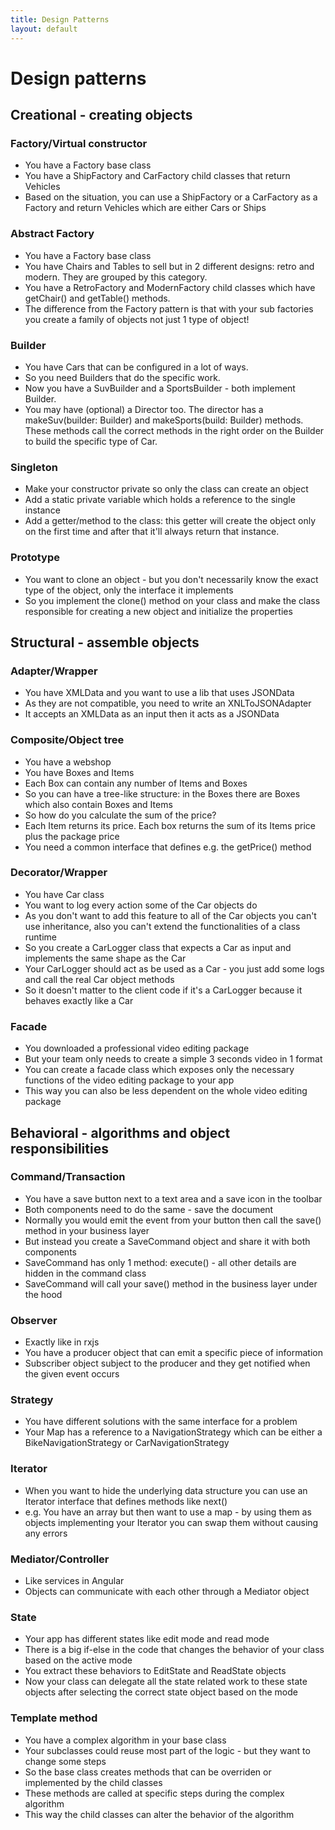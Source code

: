 ```yaml
---
title: Design Patterns
layout: default
---
```


# Design patterns

## Creational - creating objects

### Factory/Virtual constructor

- You have a Factory base class
- You have a ShipFactory and CarFactory child classes that return Vehicles
- Based on the situation, you can use a ShipFactory or a CarFactory as a Factory and return Vehicles which are either Cars or Ships

### Abstract Factory

- You have a Factory base class
- You have Chairs and Tables to sell but in 2 different designs: retro and modern. They are grouped by this category.
- You have a RetroFactory and ModernFactory child classes which have getChair() and getTable() methods.
- The difference from the Factory pattern is that with your sub factories you create a family of objects not just 1 type of object!

### Builder

- You have Cars that can be configured in a lot of ways.
- So you need Builders that do the specific work.
- Now you have a SuvBuilder and a SportsBuilder - both implement Builder.
- You may have (optional) a Director too. The director has a makeSuv(builder: Builder) and makeSports(build: Builder) methods. These methods call the correct methods in the right order on the Builder to build the specific type of Car.

### Singleton

- Make your constructor private so only the class can create an object
- Add a static private variable which holds a reference to the single instance
- Add a getter/method to the class: this getter will create the object only on the first time and after that it'll always return that instance.

### Prototype

- You want to clone an object - but you don't necessarily know the exact type of the object, only the interface it implements
- So you implement the clone() method on your class and make the class responsible for creating a new object and initialize the properties

## Structural - assemble objects

### Adapter/Wrapper

- You have XMLData and you want to use a lib that uses JSONData
- As they are not compatible, you need to write an XNLToJSONAdapter
- It accepts an XMLData as an input then it acts as a JSONData

### Composite/Object tree

- You have a webshop
- You have Boxes and Items
- Each Box can contain any number of Items and Boxes
- So you can have a tree-like structure: in the Boxes there are Boxes which also contain Boxes and Items
- So how do you calculate the sum of the price?
- Each Item returns its price. Each box returns the sum of its Items price plus the package price
- You need a common interface that defines e.g. the getPrice() method

### Decorator/Wrapper

- You have Car class
- You want to log every action some of the Car objects do
- As you don't want to add this feature to all of the Car objects you can't use inheritance, also you can't extend the functionalities of a class runtime
- So you create a CarLogger class that expects a Car as input and implements the same shape as the Car
- Your CarLogger should act as be used as a Car - you just add some logs and call the real Car object methods
- So it doesn't matter to the client code if it's a CarLogger because it behaves exactly like a Car

### Facade

- You downloaded a professional video editing package
- But your team only needs to create a simple 3 seconds video in 1 format
- You can create a facade class which exposes only the necessary functions of the video editing package to your app
- This way you can also be less dependent on the whole video editing package

## Behavioral - algorithms and object responsibilities

### Command/Transaction

- You have a save button next to a text area and a save icon in the toolbar
- Both components need to do the same - save the document
- Normally you would emit the event from your button then call the save() method in your business layer
- But instead you create a SaveCommand object and share it with both components
- SaveCommand has only 1 method: execute() - all other details are hidden in the command class
- SaveCommand will call your save() method in the business layer under the hood

### Observer

- Exactly like in rxjs
- You have a producer object that can emit a specific piece of information
- Subscriber object subject to the producer and they get notified when the given event occurs

### Strategy

- You have different solutions with the same interface for a problem
- Your Map has a reference to a NavigationStrategy which can be either a BikeNavigationStrategy or CarNavigationStrategy

### Iterator

- When you want to hide the underlying data structure you can use an Iterator interface that defines methods like next()
- e.g. You have an array but then want to use a map - by using them as objects implementing your Iterator you can swap them without causing any errors

### Mediator/Controller

- Like services in Angular
- Objects can communicate with each other through a Mediator object

### State

- Your app has different states like edit mode and read mode
- There is a big if-else in the code that changes the behavior of your class based on the active mode
- You extract these behaviors to EditState and ReadState objects
- Now your class can delegate all the state related work to these state objects after selecting the correct state object based on the mode

### Template method

- You have a complex algorithm in your base class
- Your subclasses could reuse most part of the logic - but they want to change some steps
- So the base class creates methods that can be overriden or implemented by the child classes
- These methods are called at specific steps during the complex algorithm
- This way the child classes can alter the behavior of the algorithm
